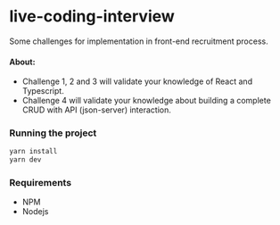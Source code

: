 # live-coding-interview

Some challenges for implementation in front-end recruitment process.

#### About:

- Challenge 1, 2 and 3 will validate your knowledge of React and Typescript.
- Challenge 4 will validate your knowledge about building a complete CRUD with API (json-server) interaction.

### Running the project

```sh
yarn install
yarn dev
```

### Requirements

- NPM
- Nodejs

